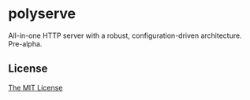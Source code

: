 # polyserve

All-in-one HTTP server with a robust, configuration-driven architecture. Pre-alpha.

## License

[The MIT License](http://opensource.org/licenses/MIT)
